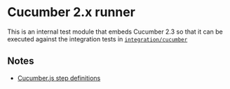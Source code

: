 # Cucumber 2.x runner

This is an internal test module that embeds Cucumber 2.3
so that it can be executed against the integration tests in [`integration/cucumber`](../cucumber)

## Notes
- [Cucumber.js step definitions](https://github.com/cucumber/cucumber-js/blob/2.x/docs/support_files/step_definitions.md)